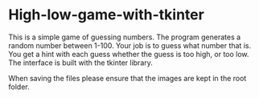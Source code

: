 # High-low-game-with-tkinter

This is a simple game of guessing numbers. The program generates a random number between 1-100. 
Your job is to guess what number that is. You get a hint with each guess whether the guess is too high, or too low. 
The interface is built with the tkinter library.

When saving the files please ensure that the images are kept in the root folder. 
